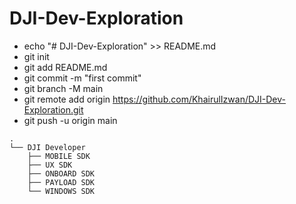 # DJI-Dev-Exploration

- echo "# DJI-Dev-Exploration" >> README.md
- git init
- git add README.md
- git commit -m "first commit"
- git branch -M main
- git remote add origin https://github.com/KhairulIzwan/DJI-Dev-Exploration.git
- git push -u origin main

```
.
└── DJI Developer
    ├── MOBILE SDK
    ├── UX SDK
    ├── ONBOARD SDK
    ├── PAYLOAD SDK
    └── WINDOWS SDK
```

